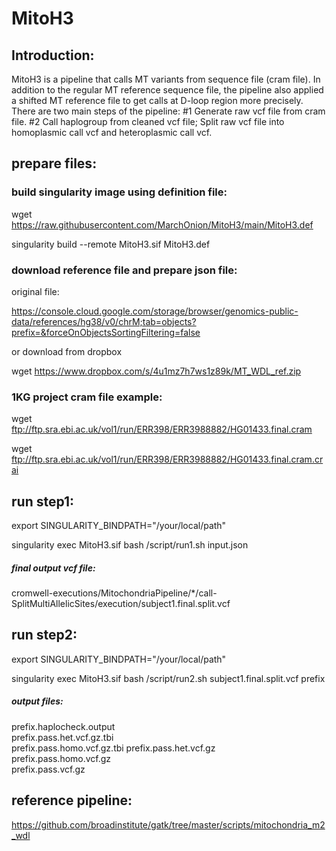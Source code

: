# MitoH3

## Introduction:

MitoH3 is a pipeline that calls MT variants from sequence file (cram file). In addition to the regular MT reference sequence file, the pipeline also applied a shifted MT reference file to get calls at D-loop region more precisely. There are two main steps of the pipeline: #1 Generate raw vcf file from cram file. #2 Call haplogroup from cleaned vcf file; Split raw vcf file into homoplasmic call vcf and heteroplasmic call vcf.


## prepare files:

### build singularity image using definition file:
wget https://raw.githubusercontent.com/MarchOnion/MitoH3/main/MitoH3.def

singularity build --remote MitoH3.sif MitoH3.def

### download reference file and prepare json file:
original file:

https://console.cloud.google.com/storage/browser/genomics-public-data/references/hg38/v0/chrM;tab=objects?prefix=&forceOnObjectsSortingFiltering=false

or download from dropbox

wget https://www.dropbox.com/s/4u1mz7h7ws1z89k/MT_WDL_ref.zip



### 1KG project cram file example:
wget ftp://ftp.sra.ebi.ac.uk/vol1/run/ERR398/ERR3988882/HG01433.final.cram

wget ftp://ftp.sra.ebi.ac.uk/vol1/run/ERR398/ERR3988882/HG01433.final.cram.crai




## run step1:

export SINGULARITY_BINDPATH="/your/local/path"

singularity exec MitoH3.sif bash /script/run1.sh input.json

##### final output vcf file:
cromwell-executions/MitochondriaPipeline/*/call-SplitMultiAllelicSites/execution/subject1.final.split.vcf



## run step2:

export SINGULARITY_BINDPATH="/your/local/path"

singularity exec MitoH3.sif  bash   /script/run2.sh   subject1.final.split.vcf     prefix

##### output files:
prefix.haplocheck.output  
prefix.pass.het.vcf.gz.tbi  
prefix.pass.homo.vcf.gz.tbi
prefix.pass.het.vcf.gz    
prefix.pass.homo.vcf.gz     
prefix.pass.vcf.gz



## reference pipeline:

https://github.com/broadinstitute/gatk/tree/master/scripts/mitochondria_m2_wdl


